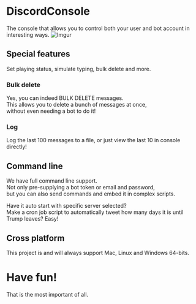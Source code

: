 # DiscordConsole
The console that allows you to control both your user and bot account in interesting ways.
![Imgur](http://i.imgur.com/EODO9XQ.png)

## Special features
Set playing status, simulate typing, bulk delete and more.

### Bulk delete
Yes, you can indeed BULK DELETE messages.  
This allows you to delete a bunch of messages at once,  
without even needing a bot to do it!

### Log
Log the last 100 messages to a file, or just view the last 10 in console directly!

## Command line
We have full command line support.  
Not only pre-supplying a bot token or email and password,  
but you can also send commands and embed it in complex scripts.  

Have it auto start with specific server selected?  
Make a cron job script to automatically tweet how many days it is until Trump leaves? Easy!  

## Cross platform
This project is and will always support Mac, Linux and Windows 64-bits.


# Have fun!
That is the most important of all.
